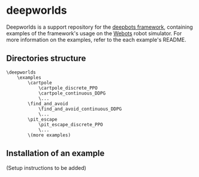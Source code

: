 # deepworlds

Deepworlds is a support repository for the [deepbots framework](https://github.com/aidudezzz/deepbots),
containing examples of the framework's usage on the [Webots](https://www.cyberbotics.com) robot simulator.
For more information on the examples, refer to the each example's README. 

## Directories structure

```
\deepworlds
    \examples
        \cartpole
            \cartpole_discrete_PPO
            \cartpole_continuous_DDPG
            \...
        \find_and_avoid
            \find_and_avoid_continuous_DDPG
            \...
        \pit_escape
            \pit_escape_discrete_PPO
            \...
        \(more examples)       
```

## Installation of an example

(Setup instructions to be added) 
